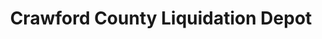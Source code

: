 ---
title: "Crawford County Liquidation Depot"
url: /linesville/crawford-county-liquidation-depot/
shop: Kramladen
---